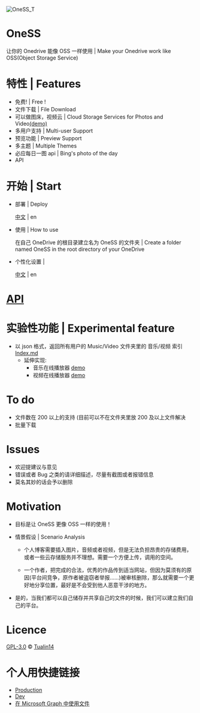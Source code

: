 ![OneSS_T](https://oness.dzaaaaaa.com/OneSS_T.svg)

# OneSS

让你的 Onedrive 能像 OSS 一样使用 | Make your Onedrive work like OSS(Object Storage Service)

# 特性 | Features

- 免费! | Free !
- 文件下载 | File Download
- 可以做图床，视频云 | Cloud Storage Services for Photos and Video[(demo)](https://www.dzaaaaaa.com/blog/LSW/OneSS)
- 多用户支持 | Multi-user Support
- 预览功能 | Preview Support
- 多主题 | Multiple Themes
- 必应每日一图 api | Bing's photo of the day
- API

# 开始 | Start

- 部署 | Deploy

  [中文](./doc/zh/deploy_zh.md) | en

- 使用 | How to use

  在自己 OneDrive 的根目录建立名为 OneSS 的文件夹 | Create a folder named OneSS in the root directory of your OneDrive

- 个性化设置 |

  [中文](./doc/zh/PersonaliseDefinition_zh.md) | en

# [API](./doc/adv/api/api.md)

# 实验性功能 | Experimental feature

- 以 json 格式，返回所有用户的 Music/Video 文件夹里的 音乐/视频 索引
  [Index.md](./doc/adv/Index.md)
  - 延伸实现:
    - 音乐在线播放器 [demo](https://oness.dzaaaaaa.com/exp/demo/music)
    - 视频在线播放器 [demo](https://oness.dzaaaaaa.com/exp/demo/video)

# To do

- 文件数在 200 以上的支持 (目前可以不在文件夹里放 200 及以上文件解决
- 批量下载

# Issues

- 欢迎提建议与意见
- 错误或者 Bug 之类的请详细描述，尽量有截图或者报错信息
- 莫名其妙的话会予以删除

# Motivation

- 目标是让 OneSS 更像 OSS 一样的使用！

- 情景假设 | Scenario Analysis

  - 个人博客需要插入图片，音频或者视频，但是无法负担昂贵的存储费用，或者一些云存储服务并不理想。需要一个方便上传，调用的空间。

  - 一个作者，把完成的合法，优秀的作品传到适当网站，但因为莫须有的原因(平台间竞争，原作者被盗窃者举报......)被审核删除，那么就需要一个更好地分享位置，最好是不会受到他人恶意干涉的地方。

- 是的，当我们都可以自己储存并共享自己的文件的时候，我们可以建立我们自己的平台。

# Licence

[GPL-3.0](LICENSE) © [Tualin14](https://github.com/Tualin14)

# 个人用快捷链接

- [Production](https://oness.dzaaaaaa.com/)
- [Dev](https://oness-dev.dzaaaaaa.com/)
- [在 Microsoft Graph 中使用文件](https://docs.microsoft.com/zh-cn/graph/api/resources/onedrive?view=graph-rest-1.0)
